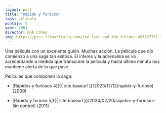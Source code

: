 ```yaml
---
layout: post
title: "Rápido y furioso"
tags: pelicula
puntaje: 5
year: 2001
director: Rob Cohen
img: https://pics.filmaffinity.com/the_fast_and_the_furious-493327751-large.jpg
---
```


Una película con un excelente guión. Muchas acción. La película que dio comienzo a una saga tan exitosa. El interés y la adrenalina se va acrecentando a medida que transcurre la película y hasta último minuto nos mantiene alerta de lo que pase.



Películas que componen la saga:

- [Rápidos y furiosos 4]({{ site.baseurl }}/2023/12/12/rapido-y-furioso) (2009)

- [Rápido y furioso 5]({{ site.baseurl }}/2024/02/20/rapidos-y-furiosos-5in control) (2011)

  
